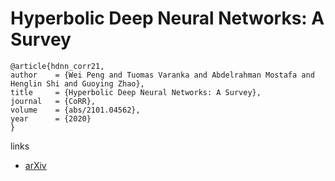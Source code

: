 # Hyperbolic Deep Neural Networks: A Survey

```
@article{hdnn_corr21,
author    = {Wei Peng and Tuomas Varanka and Abdelrahman Mostafa and Henglin Shi and Guoying Zhao},
title     = {Hyperbolic Deep Neural Networks: A Survey},
journal   = {CoRR},
volume    = {abs/2101.04562},
year      = {2020}
}
```

links
- [arXiv](https://arxiv.org/abs/2101.04562)
